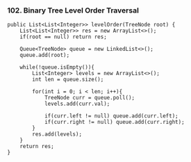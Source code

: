 ### 102. Binary Tree Level Order Traversal

    public List<List<Integer>> levelOrder(TreeNode root) {
        List<List<Integer>> res = new ArrayList<>();
        if(root == null) return res;
        
        Queue<TreeNode> queue = new LinkedList<>();
        queue.add(root);
        
        while(!queue.isEmpty()){
            List<Integer> levels = new ArrayList<>();
            int len = queue.size();
            
            for(int i = 0; i < len; i++){
                TreeNode curr = queue.poll();
                levels.add(curr.val);
                
                if(curr.left != null) queue.add(curr.left);
                if(curr.right != null) queue.add(curr.right);
            }
            res.add(levels);
        }
        return res;
    }
